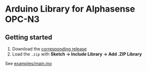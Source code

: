 # Arduino Library for Alphasense OPC-N3

## Getting started

1. Download the [corresponding release](https://github.com/marlon360/opcn3-arduino/releases/latest)
2. Load the `.zip` with **Sketch → Include Library → Add .ZIP Library**

See [examples/main.ino](examples/main.ino)
